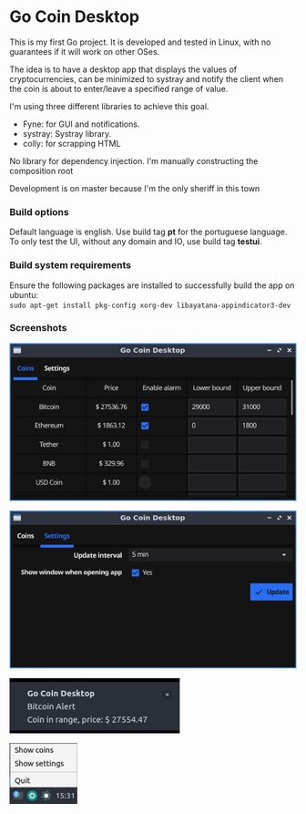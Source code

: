 # Go Coin Desktop

This is my first Go project. It is developed and tested in Linux, with no guarantees if it will work on other OSes.

The idea is to have a desktop app that displays the values of cryptocurrencies, can be minimized to systray and notify the client when the coin is about to enter/leave a specified range of value.

I'm using three different libraries to achieve this goal.
- Fyne: for GUI and notifications.
- systray: Systray library. 
- colly: for scrapping HTML

No library for dependency injection. I'm manually constructing the composition root

Development is on master because I'm the only sheriff in this town

### Build options

Default language is english. Use build tag **pt** for the portuguese language.
To only test the UI, without any domain and IO, use build tag **testui**.

### Build system requirements

Ensure the following packages are installed to successfully build the app on ubuntu:  
    ```sudo apt-get install pkg-config xorg-dev libayatana-appindicator3-dev```

### Screenshots

![Coin Tab](https://raw.githubusercontent.com/dantas/gocoindesktop/master/.github/readmedia/coins.jpg)

![Settings Tab](https://raw.githubusercontent.com/dantas/gocoindesktop/master/.github/readmedia/settings.jpg)

![Alert Notification](https://raw.githubusercontent.com/dantas/gocoindesktop/master/.github/readmedia/alert.jpg)

![System Tray](https://raw.githubusercontent.com/dantas/gocoindesktop/master/.github/readmedia/systemtray.jpg)
